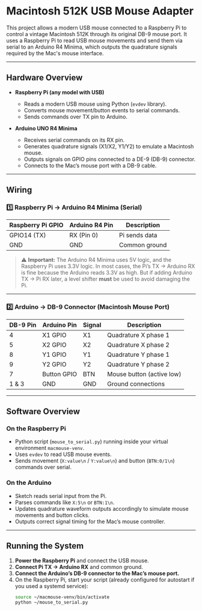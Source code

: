 # Macintosh 512K USB Mouse Adapter

This project allows a modern USB mouse connected to a Raspberry Pi to control a vintage Macintosh 512K through its original DB-9 mouse port. It uses a Raspberry Pi to read USB mouse movements and send them via serial to an Arduino R4 Minima, which outputs the quadrature signals required by the Mac's mouse interface.

---

## Hardware Overview

- **Raspberry Pi (any model with USB)**
  - Reads a modern USB mouse using Python (`evdev` library).
  - Converts mouse movement/button events to serial commands.
  - Sends commands over TX pin to Arduino.

- **Arduino UNO R4 Minima**
  - Receives serial commands on its RX pin.
  - Generates quadrature signals (X1/X2, Y1/Y2) to emulate a Macintosh mouse.
  - Outputs signals on GPIO pins connected to a DE-9 (DB-9) connector.
  - Connects to the Mac’s mouse port with a DB-9 cable.

---

## Wiring

### 1️⃣ Raspberry Pi → Arduino R4 Minima (Serial)
| Raspberry Pi GPIO | Arduino R4 Pin | Description      |
|-------------------|----------------|------------------|
| GPIO14 (TX)       | RX (Pin 0)     | Pi sends data    |
| GND               | GND            | Common ground    |

> ⚠️ **Important:** The Arduino R4 Minima uses 5V logic, and the Raspberry Pi uses 3.3V logic. In most cases, the Pi’s TX → Arduino RX is fine because the Arduino reads 3.3V as high. But if adding Arduino TX → Pi RX later, a level shifter **must** be used to avoid damaging the Pi.

---

### 2️⃣ Arduino → DB-9 Connector (Macintosh Mouse Port)
| DB-9 Pin | Arduino Pin | Signal    | Description             |
|----------|-------------|-----------|-------------------------|
| 4        | X1 GPIO     | X1        | Quadrature X phase 1    |
| 5        | X2 GPIO     | X2        | Quadrature X phase 2    |
| 8        | Y1 GPIO     | Y1        | Quadrature Y phase 1    |
| 9        | Y2 GPIO     | Y2        | Quadrature Y phase 2    |
| 7        | Button GPIO | BTN       | Mouse button (active low) |
| 1 & 3    | GND         | GND       | Ground connections      |

---

## Software Overview

### On the Raspberry Pi
- Python script (`mouse_to_serial.py`) running inside your virtual environment `macmouse-venv`.
- Uses `evdev` to read USB mouse events.
- Sends movement (`X:value\n` / `Y:value\n`) and button (`BTN:0/1\n`) commands over serial.

### On the Arduino
- Sketch reads serial input from the Pi.
- Parses commands like `X:5\n` or `BTN:1\n`.
- Updates quadrature waveform outputs accordingly to simulate mouse movements and button clicks.
- Outputs correct signal timing for the Mac’s mouse controller.

---

## Running the System

1. **Power the Raspberry Pi** and connect the USB mouse.
2. **Connect Pi TX → Arduino RX** and common ground.
3. **Connect the Arduino’s DB-9 connector to the Mac’s mouse port.**
4. On the Raspberry Pi, start your script (already configured for autostart if you used a systemd service):
   ```bash
   source ~/macmouse-venv/bin/activate
   python ~/mouse_to_serial.py
